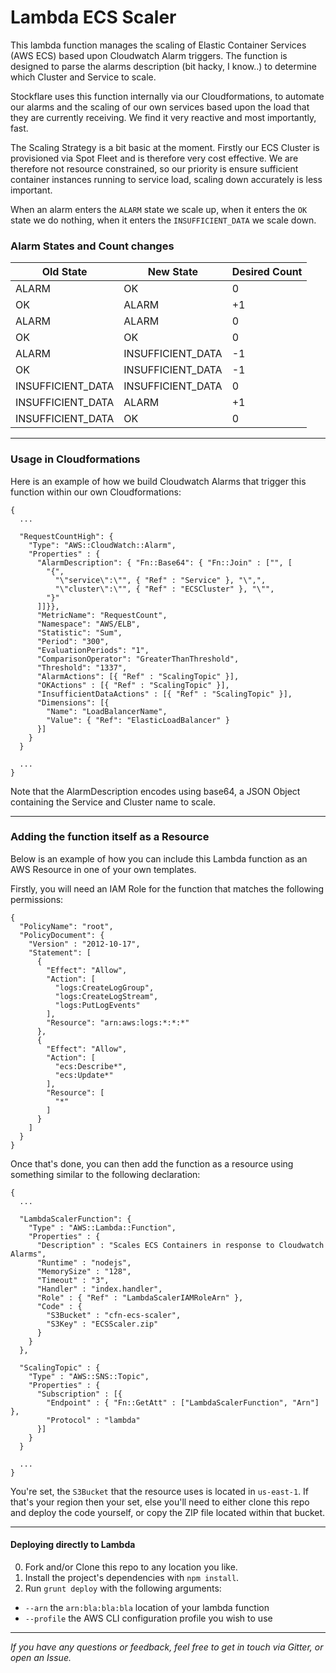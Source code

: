 # Lambda ECS Scaler

This lambda function manages the scaling of Elastic Container Services (AWS ECS) based upon Cloudwatch Alarm triggers. The function is designed to parse the alarms description (bit hacky, I know..) to determine which Cluster and Service to scale.

Stockflare uses this function internally via our Cloudformations, to automate our alarms and the scaling of our own services based upon the load that they are currently receiving. We find it very reactive and most importantly, fast.

The Scaling Strategy is a bit basic at the moment.  Firstly our ECS Cluster is provisioned via Spot Fleet and is therefore very cost effective.  We are therefore not resource constrained, so our priority is ensure sufficient container instances running to service load, scaling down accurately is less important.

When an alarm enters the ```ALARM``` state we scale up, when it enters the ```OK``` state we do nothing, when it enters the ```INSUFFICIENT_DATA``` we scale down.


### Alarm States and Count changes

| Old State         | New State         | Desired Count |
|-------------------|-------------------|---------------|
| ALARM             | OK                | 0             |
| OK                | ALARM             | +1            |
| ALARM             | ALARM             | 0             |
| OK                | OK                | 0             |
| ALARM             | INSUFFICIENT_DATA | -1            |
| OK                | INSUFFICIENT_DATA | -1            |
| INSUFFICIENT_DATA | INSUFFICIENT_DATA | 0             |
| INSUFFICIENT_DATA | ALARM             | +1            |
| INSUFFICIENT_DATA | OK                | 0             |

---

### Usage in Cloudformations

Here is an example of how we build Cloudwatch Alarms that trigger this function within our own Cloudformations:

```
{
  ...

  "RequestCountHigh": {
    "Type": "AWS::CloudWatch::Alarm",
    "Properties" : {
      "AlarmDescription": { "Fn::Base64": { "Fn::Join" : ["", [
        "{",
          "\"service\":\"", { "Ref" : "Service" }, "\",",
          "\"cluster\":\"", { "Ref" : "ECSCluster" }, "\"",
        "}"
      ]]}},
      "MetricName": "RequestCount",
      "Namespace": "AWS/ELB",
      "Statistic": "Sum",
      "Period": "300",
      "EvaluationPeriods": "1",
      "ComparisonOperator": "GreaterThanThreshold",
      "Threshold": "1337",
      "AlarmActions": [{ "Ref" : "ScalingTopic" }],
      "OKActions" : [{ "Ref" : "ScalingTopic" }],
      "InsufficientDataActions" : [{ "Ref" : "ScalingTopic" }],
      "Dimensions": [{
        "Name": "LoadBalancerName",
        "Value": { "Ref": "ElasticLoadBalancer" }
      }]
    }
  }

  ...
}
```

Note that the AlarmDescription encodes using base64, a JSON Object containing the Service and Cluster name to scale.

---

### Adding the function itself as a Resource

Below is an example of how you can include this Lambda function as an AWS Resource in one of your own templates.

Firstly, you will need an IAM Role for the function that matches the following permissions:

```
{
  "PolicyName": "root",
  "PolicyDocument": {
    "Version" : "2012-10-17",
    "Statement": [
      {
        "Effect": "Allow",
        "Action": [
          "logs:CreateLogGroup",
          "logs:CreateLogStream",
          "logs:PutLogEvents"
        ],
        "Resource": "arn:aws:logs:*:*:*"
      },
      {
        "Effect": "Allow",
        "Action": [
          "ecs:Describe*",
          "ecs:Update*"
        ],
        "Resource": [
          "*"
        ]
      }
    ]
  }
}
```

Once that's done, you can then add the function as a resource using something similar to the following declaration:

```
{
  ...

  "LambdaScalerFunction": {
    "Type" : "AWS::Lambda::Function",
    "Properties" : {
      "Description" : "Scales ECS Containers in response to Cloudwatch Alarms",
      "Runtime" : "nodejs",
      "MemorySize" : "128",
      "Timeout" : "3",
      "Handler" : "index.handler",
      "Role" : { "Ref" : "LambdaScalerIAMRoleArn" },
      "Code" : {
        "S3Bucket" : "cfn-ecs-scaler",
        "S3Key" : "ECSScaler.zip"
      }
    }
  },

  "ScalingTopic" : {
    "Type" : "AWS::SNS::Topic",
    "Properties" : {
      "Subscription" : [{
        "Endpoint" : { "Fn::GetAtt" : ["LambdaScalerFunction", "Arn"] },
        "Protocol" : "lambda"
      }]
    }
  }

  ...
}
```

You're set, the `S3Bucket` that the resource uses is located in `us-east-1`. If that's your region then your set, else you'll need to either clone this repo and deploy the code yourself, or copy the ZIP file located within that bucket.

---

#### Deploying directly to Lambda

0. Fork and/or Clone this repo to any location you like.
0. Install the project's dependencies with `npm install`.
0. Run `grunt deploy` with the following arguments:
  * `--arn` the `arn:bla:bla:bla` location of your lambda function
  * `--profile` the AWS CLI configuration profile you wish to use

---

*If you have any questions or feedback, feel free to get in touch via Gitter, or open an Issue.*

